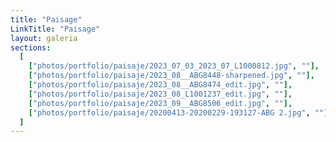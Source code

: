 ```yaml
---
title: "Paisage"
LinkTitle: "Paisage"
layout: galeria
sections:
  [
    ["photos/portfolio/paisaje/2023_07_03_2023_07_L1000812.jpg", ""],
    ["photos/portfolio/paisaje/2023_08__ABG8448-sharpened.jpg", ""],
    ["photos/portfolio/paisaje/2023_08__ABG8474_edit.jpg", ""],
    ["photos/portfolio/paisaje/2023_08_L1001237_edit.jpg", ""],
    ["photos/portfolio/paisaje/2023_09__ABG8506_edit.jpg", ""],
    ["photos/portfolio/paisaje/20200413-20200229-193127-ABG 2.jpg", ""],
  ]
---
```

